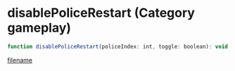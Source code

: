 # disablePoliceRestart (Category gameplay)

```js
function disablePoliceRestart(policeIndex: int, toggle: boolean): void
```

[filename](disablePoliceRestart_m.md ':include')